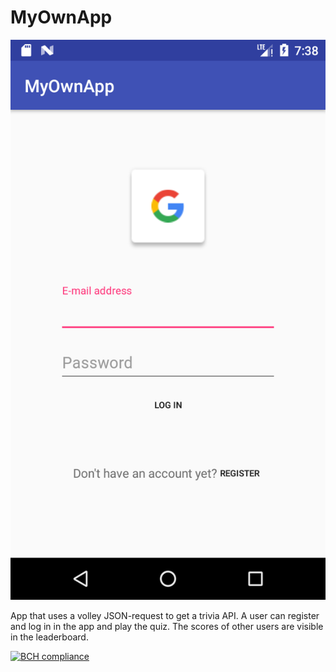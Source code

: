 # MyOwnApp

![screenshot](https://github.com/nathaliejborst/myownapp/blob/master/app/src/main/res/drawable/screenshot.png)

App that uses a volley JSON-request to get a trivia API. A user can register and log in in the app and play the quiz. The scores of other users are visible in the leaderboard.

[![BCH compliance](https://bettercodehub.com/edge/badge/nathaliejborst/MyOwnApp?branch=master)](https://bettercodehub.com/)

